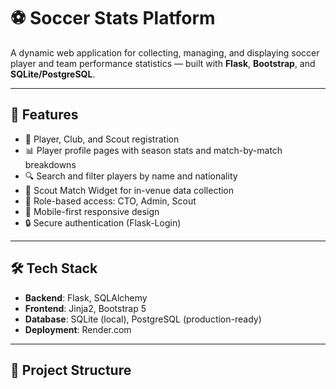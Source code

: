 # ⚽ Soccer Stats Platform

A dynamic web application for collecting, managing, and displaying soccer player and team performance statistics — built with **Flask**, **Bootstrap**, and **SQLite/PostgreSQL**.

---

## 🚀 Features

- 🧾 Player, Club, and Scout registration
- 📊 Player profile pages with season stats and match-by-match breakdowns
- 🔍 Search and filter players by name and nationality
- 📝 Scout Match Widget for in-venue data collection
- 🧠 Role-based access: CTO, Admin, Scout
- 📱 Mobile-first responsive design
- 🔒 Secure authentication (Flask-Login)

---

## 🛠 Tech Stack

- **Backend**: Flask, SQLAlchemy
- **Frontend**: Jinja2, Bootstrap 5
- **Database**: SQLite (local), PostgreSQL (production-ready)
- **Deployment**: Render.com

---

## 📂 Project Structure
